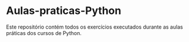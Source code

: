 # Aulas-praticas-Python
Este repositório contém todos os exercícios executados durante as aulas práticas dos cursos de Python.
